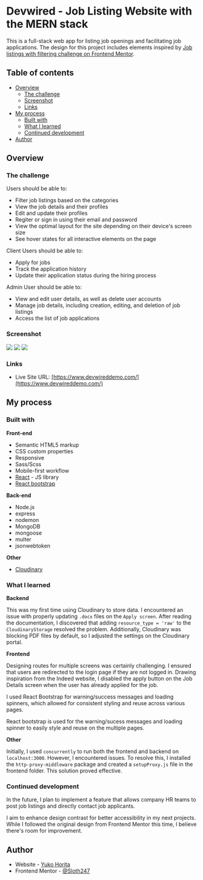 # Devwired - Job Listing Website with the MERN stack

This is a full-stack web app for listing job openings and facilitating job applications. The design for this project includes elements inspired by [Job listings with filtering challenge on Frontend Mentor](https://www.frontendmentor.io/challenges/job-listings-with-filtering-ivstIPCt).

## Table of contents

- [Overview](#overview)
  - [The challenge](#the-challenge)
  - [Screenshot](#screenshot)
  - [Links](#links)
- [My process](#my-process)
  - [Built with](#built-with)
  - [What I learned](#what-i-learned)
  - [Continued development](#continued-development)
- [Author](#author)

## Overview

### The challenge

Users should be able to:

- Filter job listings based on the categories
- View the job details and their profiles
- Edit and update their profiles
- Regiter or sign in using their email and password
- View the optimal layout for the site depending on their device's screen size
- See hover states for all interactive elements on the page

Client Users should be able to:

- Apply for jobs
- Track the application history
- Update their application status during the hiring process

Admin User should be able to:

- View and edit user details, as well as delete user accounts
- Manage job details, including creation, editing, and deletion of job listings
- Access the list of job applications

### Screenshot

![](./images/desktop-view.png)
![](./images/mobile-view.png)
![](./images/login.png)

### Links

- Live Site URL: [https://www.devwireddemo.com/](https://www.devwireddemo.com/)

## My process

### Built with

**Front-end**

- Semantic HTML5 markup
- CSS custom properties
- Responsive
- Sass/Scss
- Mobile-first workflow
- [React](https://reactjs.org/) - JS library
- [React bootstrap](https://react-bootstrap.netlify.app/)

**Back-end**

- Node.js
- express
- nodemon
- MongoDB
- mongoose
- multer
- jsonwebtoken

**Other**

- [Cloudinary](https://cloudinary.com/)

### What I learned

**Backend**

This was my first time using Cloudinary to store data. I encountered an issue with properly updating `.docx` files on the `Apply screen`. After reading the documentation, I discovered that adding `resource_type = 'raw'` to the `CloudinaryStorage` resolved the problem. Additionally, Cloudinary was blocking PDF files by default, so I adjusted the settings on the Cloudinary portal.

**Frontend**

Designing routes for multiple screens was certainly challenging. I ensured that users are redirected to the login page if they are not logged in. Drawing inspiration from the Indeed website, I disabled the apply button on the Job Details screen when the user has already applied for the job.

I used React Bootstrap for warning/success messages and loading spinners, which allowed for consistent styling and reuse across various pages.

React bootstrap is used for the warning/sucess messages and loading spinner to easily style and reuse on the multiple pages.

**Other**

Initially, I used `concurrently` to run both the frontend and backend on `localhost:3000`. However, I encountered issues. To resolve this, I installed the `http-proxy-middleware` package and created a `setupProxy.js` file in the frontend folder. This solution proved effective.

### Continued development

In the future, I plan to implement a feature that allows company HR teams to post job listings and directly contact job applicants.

I aim to enhance design contrast for better accessibility in my next projects. While I followed the original design from Frontend Mentor this time, I believe there's room for improvement.

## Author

- Website - [Yuko Horita](https://www.yuko-h.com)
- Frontend Mentor - [@Sloth247](https://www.frontendmentor.io/profile/Sloth247)
